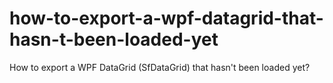 # how-to-export-a-wpf-datagrid-that-hasn-t-been-loaded-yet
How to export a WPF DataGrid (SfDataGrid) that hasn't been loaded yet?
